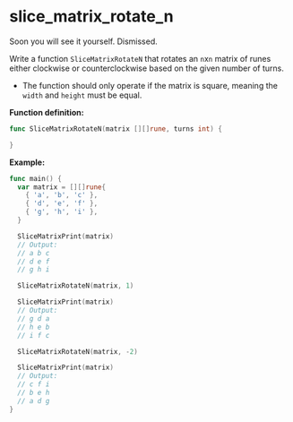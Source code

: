 # slice_matrix_rotate_n

<p data-story-username="lascar123">Soon you will see it yourself. Dismissed.</p>


Write a function `SliceMatrixRotateN` that rotates an `n`x`n` matrix of runes either clockwise or counterclockwise based on the given number of turns.

- The function should only operate if the matrix is square, meaning the `width` and `height` must be equal.

**Function definition:**

```go
func SliceMatrixRotateN(matrix [][]rune, turns int) {

}
```

**Example:**

```go
func main() {
  var matrix = [][]rune{
    { 'a', 'b', 'c' },
    { 'd', 'e', 'f' },
    { 'g', 'h', 'i' },
  }

  SliceMatrixPrint(matrix)
  // Output:
  // a b c
  // d e f
  // g h i

  SliceMatrixRotateN(matrix, 1)

  SliceMatrixPrint(matrix)
  // Output:
  // g d a
  // h e b
  // i f c

  SliceMatrixRotateN(matrix, -2)

  SliceMatrixPrint(matrix)
  // Output:
  // c f i
  // b e h
  // a d g
}
```

